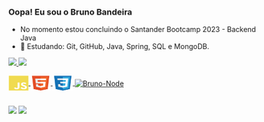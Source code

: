 ### Oopa! Eu sou o Bruno Bandeira

- No momento estou concluindo o Santander Bootcamp 2023 - Backend Java
- 🌱 Estudando: Git, GitHub, Java, Spring, SQL e MongoDB.

<div>
  <a href="https://github.com/Bruno-BandeiraH/Bruno-BandeiraH/">
  <img height="180cm" src="https://github-readme-stats.vercel.app/api?username=bruno-bandeirah&show_icons=true&theme=gruvbox"/>
  <img height="180cm" src="https://github-readme-stats.vercel.app/api/top-langs/?username=bruno-bandeirah&show_icons=true&theme=gruvbox"/>
</div>

<div style="display: inline_block"><br>
  <img align="center" alt="Bruno-Js" height="30" width="40"                 src="https://raw.githubusercontent.com/devicons/devicon/master/icons/javascript/javascript-plain.svg">
  <img align="center" alt="Bruno-HTML" height="30" width="40" src="https://raw.githubusercontent.com/devicons/devicon/master/icons/html5/html5-original.svg">
  <img align="center" alt="Bruno-CSS" height="30" width="40" src="https://raw.githubusercontent.com/devicons/devicon/master/icons/css3/css3-original.svg">
  <img align="center" alt="Bruno-Node" height="30" width="40" src="https://cdn.jsdelivr.net/gh/devicons/devicon/icons/nodejs/nodejs-original.svg">
</div>

 ##
 
<div>
  <a href = "mailto:brunohenrique0665@gmail.com"><img src="https://img.shields.io/badge/Gmail-D14836?style=for-the-badge&logo=gmail&logoColor=white" target="_blank"></a>
  <a href="https://www.linkedin.com/in/brunohbandeira" target="_blank"><img src="https://img.shields.io/badge/-LinkedIn-%230077B5?style=for-the-badge&logo=linkedin&logoColor=white" target="_blank"></a>
</div>
          
          

 
